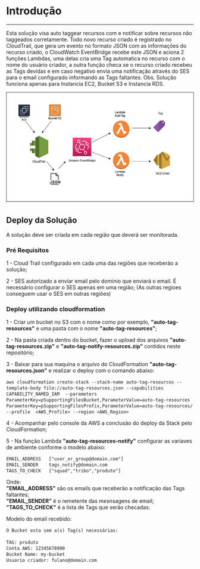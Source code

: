 # Introdução
-----

Esta solução visa auto taggear recursos com e notificar sobre recursos não taggeados corretamente. Todo novo recurso criado é registrado no CloudTrail, que gera um evento no formato JSON com as informações do recurso criado, o CloudWatch EventBridge recebe este JSON e aciona 2 funções Lambdas, uma delas cria uma Tag automatica no recurso com o nome do usuário criador, a outra função checa se o recurso criado recebeu as Tags devidas e em caso negativo envia uma notificação através do SES para o email configurado informando as Tags faltantes.
Obs. Solução funciona apenas para Instancia EC2, Bucket S3 e Instancia RDS.

![Auto TAG Notify](./autotag.png)

## Deploy da Solução

A solução deve ser criada em cada região que deverá ser monitorada.

### Pré Requisitos
1 - Cloud Trail configurado em cada uma das regiões que receberão a solução;

2 - SES autorizado a enviar email pelo dominio que enviará o email.
É necessário configurar o SES apenas em uma região; (As outras regioes conseguem usar o SES em outras regiões)

### Deploy utilizando cloudformation

1 - Criar um bucket no S3 com o nome como por exemplo, **"auto-tag-resources"** e uma pasta com o nome **"auto-tag-resources"**;

2 - Na pasta criada dentro do bucket, fazer o upload dos arquivos **"auto-tag-resources.zip"** e **"auto-tag-notify-resources.zip"** contidos neste repositório;

3 - Baixar para sua maquina o arquivo do CloudFormation **"auto-tag-resources.json"** e realizar o deploy com o comando abaixo:

```
aws cloudformation create-stack --stack-name auto-tag-resources --template-body file://auto-tag-resources.json --capabilities CAPABILITY_NAMED_IAM  --parameters ParameterKey=pSupportingFilesBucket,ParameterValue=auto-tag-resources ParameterKey=pSupportingFilesPrefix,ParameterValue=auto-tag-resources/ --profile  <AWS_Profile> --region <AWS_Region>
```
4 - Acompanhar pelo console da AWS a conclusão do deploy da Stack pelo CloudFormation;

5 - Na função Lambda **"auto-tag-resources-notify"** configurar as variaves de ambiente conforme o modelo abaixo:

```
EMAIL_ADDRESS	["user_or_group@domain.com"]
EMAIL_SENDER	tags_notify@domain.com
TAGS_TO_CHECK	["squad","tribo","produto"]
```

Onde: <br>
    **"EMAIL_ADDRESS"** são os emails que receberão a notificação das Tags faltantes;<br>
    **"EMAIL_SENDER"** é o remetente das mesnsagens de email;<br>
    **"TAGS_TO_CHECK"** é a lista de Tags que serão checadas.<br>

Modelo do email recebido:
```
O Bucket esta sem a(s) Tag(s) necessárias:

TAG: produto
Conta AWS: 12345678900
Bucket Name: my-bucket
Usuario criador: fulano@domain.com
```
